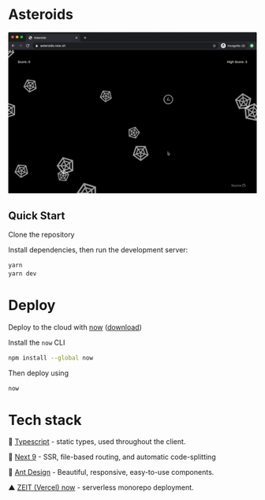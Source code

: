 # Asteroids

<a href="https://asteroids.now.sh">![Asteroids Screenshot](/public/asteroids-small.gif)</a>

## Quick Start

Clone the repository

Install dependencies, then run the development server:

```bash
yarn
yarn dev
```

# Deploy

Deploy to the cloud with [now](https://zeit.co/now) ([download](https://zeit.co/download))

Install the `now` CLI

```bash
npm install --global now
```

Then deploy using

```bash
now
```

# Tech stack

🤖 [Typescript](https://www.typescriptlang.org) - static types, used throughout the client.

🌚 [Next 9](https://github.com/zeit/next.js) - SSR, file-based routing, and automatic code-splitting

💅 [Ant Design](https:/ant.design) - Beautiful, responsive, easy-to-use components.

▲ [ZEIT (Vercel) now](https://now.sh) - serverless monorepo deployment.
